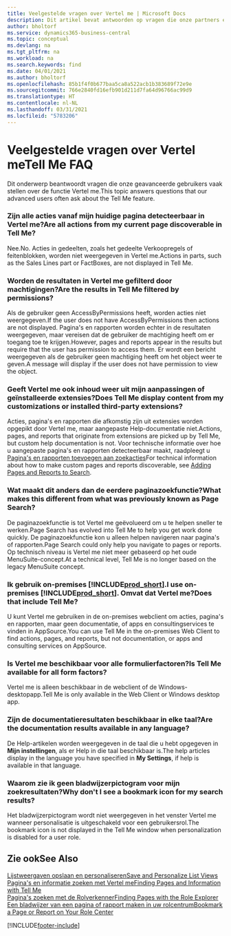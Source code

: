 ```yaml
---
title: Veelgestelde vragen over Vertel me | Microsoft Docs
description: Dit artikel bevat antwoorden op vragen die onze partners en klanten vaak hebben over Vertel me.
author: bholtorf
ms.service: dynamics365-business-central
ms.topic: conceptual
ms.devlang: na
ms.tgt_pltfrm: na
ms.workload: na
ms.search.keywords: find
ms.date: 04/01/2021
ms.author: bholtorf
ms.openlocfilehash: 85b1f4f0b677baa5ca8a522acb1b383689f72e9e
ms.sourcegitcommit: 766e2840fd16efb901d211d7fa64d96766ac99d9
ms.translationtype: HT
ms.contentlocale: nl-NL
ms.lasthandoff: 03/31/2021
ms.locfileid: "5783206"
---
```

# <a name="tell-me-faq"></a><span data-ttu-id="0215c-103">Veelgestelde vragen over Vertel me</span><span class="sxs-lookup"><span data-stu-id="0215c-103">Tell Me FAQ</span></span>
<span data-ttu-id="0215c-104">Dit onderwerp beantwoordt vragen die onze geavanceerde gebruikers vaak stellen over de functie Vertel me.</span><span class="sxs-lookup"><span data-stu-id="0215c-104">This topic answers questions that our advanced users often ask about the Tell Me feature.</span></span>

### <a name="are-all-actions-from-my-current-page-discoverable-in-tell-me"></a><span data-ttu-id="0215c-105">Zijn alle acties vanaf mijn huidige pagina detecteerbaar in Vertel me?</span><span class="sxs-lookup"><span data-stu-id="0215c-105">Are all actions from my current page discoverable in Tell Me?</span></span>
<span data-ttu-id="0215c-106">Nee.</span><span class="sxs-lookup"><span data-stu-id="0215c-106">No.</span></span> <span data-ttu-id="0215c-107">Acties in gedeelten, zoals het gedeelte Verkoopregels of feitenblokken, worden niet weergegeven in Vertel me.</span><span class="sxs-lookup"><span data-stu-id="0215c-107">Actions in parts, such as the Sales Lines part or FactBoxes, are not displayed in Tell Me.</span></span>

### <a name="are-the-results-in-tell-me-filtered-by-permissions"></a><span data-ttu-id="0215c-108">Worden de resultaten in Vertel me gefilterd door machtigingen?</span><span class="sxs-lookup"><span data-stu-id="0215c-108">Are the results in Tell Me filtered by permissions?</span></span>
<span data-ttu-id="0215c-109">Als de gebruiker geen AccessByPermissions heeft, worden acties niet weergegeven.</span><span class="sxs-lookup"><span data-stu-id="0215c-109">If the user does not have AccessByPermissions then actions are not displayed.</span></span> <span data-ttu-id="0215c-110">Pagina's en rapporten worden echter in de resultaten weergegeven, maar vereisen dat de gebruiker de machtiging heeft om er toegang toe te krijgen.</span><span class="sxs-lookup"><span data-stu-id="0215c-110">However, pages and reports appear in the results but require that the user has permission to access them.</span></span> <span data-ttu-id="0215c-111">Er wordt een bericht weergegeven als de gebruiker geen machtiging heeft om het object weer te geven.</span><span class="sxs-lookup"><span data-stu-id="0215c-111">A message will display if the user does not have permission to view the object.</span></span>

### <a name="does-tell-me-display-content-from-my-customizations-or-installed-third-party-extensions"></a><span data-ttu-id="0215c-112">Geeft Vertel me ook inhoud weer uit mijn aanpassingen of geïnstalleerde extensies?</span><span class="sxs-lookup"><span data-stu-id="0215c-112">Does Tell Me display content from my customizations or installed third-party extensions?</span></span>
<span data-ttu-id="0215c-113">Acties, pagina's en rapporten die afkomstig zijn uit extensies worden opgepikt door Vertel me, maar aangepaste Help-documentatie niet.</span><span class="sxs-lookup"><span data-stu-id="0215c-113">Actions, pages, and reports that originate from extensions are picked up by Tell Me, but custom help documentation is not.</span></span> <span data-ttu-id="0215c-114">Voor technische informatie over hoe u aangepaste pagina's en rapporten detecteerbaar maakt, raadpleegt u [Pagina's en rapporten toevoegen aan zoekacties](/dynamics365/business-central/dev-itpro/developer/devenv-al-menusuite-functionality)</span><span class="sxs-lookup"><span data-stu-id="0215c-114">For technical information about how to make custom pages and reports discoverable, see [Adding Pages and Reports to Search](/dynamics365/business-central/dev-itpro/developer/devenv-al-menusuite-functionality).</span></span>

### <a name="what-makes-this-different-from-what-was-previously-known-as-page-search"></a><span data-ttu-id="0215c-115">Wat maakt dit anders dan de eerdere paginazoekfunctie?</span><span class="sxs-lookup"><span data-stu-id="0215c-115">What makes this different from what was previously known as Page Search?</span></span>
<span data-ttu-id="0215c-116">De paginazoekfunctie is tot Vertel me geëvolueerd om u te helpen sneller te werken.</span><span class="sxs-lookup"><span data-stu-id="0215c-116">Page Search has evolved into Tell Me to help you get work done quickly.</span></span> <span data-ttu-id="0215c-117">De paginazoekfunctie kon u alleen helpen navigeren naar pagina's of rapporten.</span><span class="sxs-lookup"><span data-stu-id="0215c-117">Page Search could only help you navigate to pages or reports.</span></span> <span data-ttu-id="0215c-118">Op technisch niveau is Vertel me niet meer gebaseerd op het oude MenuSuite-concept.</span><span class="sxs-lookup"><span data-stu-id="0215c-118">At a technical level, Tell Me is no longer based on the legacy MenuSuite concept.</span></span>

### <a name="i-use-on-premises-prod_short-does-that-include-tell-me"></a><span data-ttu-id="0215c-119">Ik gebruik on-premises [!INCLUDE[prod_short](includes/prod_short.md)].</span><span class="sxs-lookup"><span data-stu-id="0215c-119">I use on-premises [!INCLUDE[prod_short](includes/prod_short.md)].</span></span> <span data-ttu-id="0215c-120">Omvat dat Vertel me?</span><span class="sxs-lookup"><span data-stu-id="0215c-120">Does that include Tell Me?</span></span>
<span data-ttu-id="0215c-121">U kunt Vertel me gebruiken in de on-premises webclient om acties, pagina's en rapporten, maar geen documentatie, of apps en consultingservices te vinden in AppSource.</span><span class="sxs-lookup"><span data-stu-id="0215c-121">You can use Tell Me in the on-premises Web Client to find actions, pages, and reports, but not documentation, or apps and consulting services on AppSource.</span></span>

### <a name="is-tell-me-available-for-all-form-factors"></a><span data-ttu-id="0215c-122">Is Vertel me beschikbaar voor alle formulierfactoren?</span><span class="sxs-lookup"><span data-stu-id="0215c-122">Is Tell Me available for all form factors?</span></span>
<span data-ttu-id="0215c-123">Vertel me is alleen beschikbaar in de webclient of de Windows-desktopapp.</span><span class="sxs-lookup"><span data-stu-id="0215c-123">Tell Me is only available in the Web Client or Windows desktop app.</span></span>

### <a name="are-the-documentation-results-available-in-any-language"></a><span data-ttu-id="0215c-124">Zijn de documentatieresultaten beschikbaar in elke taal?</span><span class="sxs-lookup"><span data-stu-id="0215c-124">Are the documentation results available in any language?</span></span>
<span data-ttu-id="0215c-125">De Help-artikelen worden weergegeven in de taal die u hebt opgegeven in **Mijn instellingen**, als er Help in die taal beschikbaar is.</span><span class="sxs-lookup"><span data-stu-id="0215c-125">The help articles display in the language you have specified in **My Settings**, if help is available in that language.</span></span>

### <a name="why-dont-i-see-a-bookmark-icon-for-my-search-results"></a><span data-ttu-id="0215c-126">Waarom zie ik geen bladwijzerpictogram voor mijn zoekresultaten?</span><span class="sxs-lookup"><span data-stu-id="0215c-126">Why don't I see a bookmark icon for my search results?</span></span>
<span data-ttu-id="0215c-127">Het bladwijzerpictogram wordt niet weergegeven in het venster Vertel me wanneer personalisatie is uitgeschakeld voor een gebruikersrol.</span><span class="sxs-lookup"><span data-stu-id="0215c-127">The bookmark icon is not displayed in the Tell Me window when personalization is disabled for a user role.</span></span>


## <a name="see-also"></a><span data-ttu-id="0215c-128">Zie ook</span><span class="sxs-lookup"><span data-stu-id="0215c-128">See Also</span></span>  
[<span data-ttu-id="0215c-129">Lijstweergaven opslaan en personaliseren</span><span class="sxs-lookup"><span data-stu-id="0215c-129">Save and Personalize List Views</span></span>](ui-views.md)  
[<span data-ttu-id="0215c-130">Pagina's en informatie zoeken met Vertel me</span><span class="sxs-lookup"><span data-stu-id="0215c-130">Finding Pages and Information with Tell Me</span></span>](ui-search.md)  
[<span data-ttu-id="0215c-131">Pagina's zoeken met de Rolverkenner</span><span class="sxs-lookup"><span data-stu-id="0215c-131">Finding Pages with the Role Explorer</span></span>](ui-role-explorer.md)  
[<span data-ttu-id="0215c-132">Een bladwijzer van een pagina of rapport maken in uw rolcentrum</span><span class="sxs-lookup"><span data-stu-id="0215c-132">Bookmark a Page or Report on Your Role Center</span></span>](ui-bookmarks.md)


[!INCLUDE[footer-include](includes/footer-banner.md)]